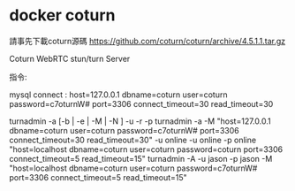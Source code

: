 # docker coturn

請事先下載coturn源碼
https://github.com/coturn/coturn/archive/4.5.1.1.tar.gz

Coturn WebRTC stun/turn Server

指令:

mysql connect : host=127.0.0.1 dbname=coturn user=coturn password=c7oturnW# port=3306 connect_timeout=30 read_timeout=30

turnadmin -a [-b <sqlite-db-file> | -e <db-connection-string> | -M <db-connection-string>  | -N <db-connection-string> ] -u <username>	-r <realm>  -p	<password>
turnadmin -a -M "host=127.0.0.1 dbname=coturn user=coturn password=c7oturnW# port=3306 connect_timeout=30 read_timeout=30" -u online -u online -p online
"host=localhost dbname=coturn user=coturn password=coturn port=3306 connect_timeout=5 read_timeout=15"
turnadmin -A -u jason -p jason -M "host=localhost dbname=coturn user=coturn password=c7oturnW# port=3306 connect_timeout=5 read_timeout=15"